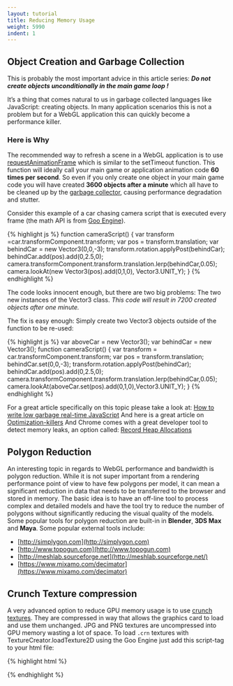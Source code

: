 ```yaml
---
layout: tutorial
title: Reducing Memory Usage
weight: 5990
indent: 1
---
```

## Object Creation and Garbage Collection

This is probably the most important advice in this article series: **_Do not create objects unconditionally in the main game loop !_**  

It’s a thing that comes natural to us in garbage collected languages like JavaScript: creating objects. In many application scenarios this is not a problem but for a WebGL application this can quickly become a performance killer.  

### Here is Why

The recommended way to refresh a scene in a WebGL application is to use [requestAnimationFrame](https://developer.mozilla.org/en-US/docs/Web/API/window.requestAnimationFrame) which is similar to the setTimeout function. This function will ideally call your main game or application animation code **60 times per second**. So even if you only create one object in your main game code you will have created **3600 objects after a minute** which all have to be cleaned up by the [garbage collector](http://en.wikipedia.org/wiki/Garbage_collection_(computer_science)), causing performance degradation and stutter.  

Consider this example of a car chasing camera script that is executed every frame (the math API is from [Goo Engine](http://code.gooengine.com)).

{% highlight js %}
function cameraScript() {
  var transform =car.transformComponent.transform;
  var pos = transform.translation;
  var behindCar = new Vector3(0,0,-3);
  transform.rotation.applyPost(behindCar);
  behindCar.add(pos).add(0,2.5,0);
  camera.transformComponent.transform.translation.lerp(behindCar,0.05);
  camera.lookAt(new Vector3(pos).add(0,1,0), Vector3.UNIT_Y);
}
{% endhighlight %}

The code looks innocent enough, but there are two big problems: The two new instances of the Vector3 class. *This code will result in 7200 created objects after one minute.*

The fix is easy enough: Simply create two Vector3 objects outside of the function to be re-used:

{% highlight js %}
var aboveCar = new Vector3();
var behindCar = new Vector3();
function cameraScript() {
  var transform = car.transformComponent.transform;
  var pos = transform.translation;
  behindCar.set(0,0,-3);
  transform.rotation.applyPost(behindCar);
  behindCar.add(pos).add(0,2.5,0);
  camera.transformComponent.transform.translation.lerp(behindCar,0.05);
  camera.lookAt(aboveCar.set(pos).add(0,1,0),Vector3.UNIT_Y);
}
{% endhighlight %}

For a great article specifically on this topic please take a look at: [How to write low garbage real-time JavaScript](https://www.scirra.com/blog/76/how-to-write-low-garbage-real-time-javascript) And here is a great article on [Optimization-killers](https://github.com/petkaantonov/bluebird/wiki/Optimization-killers) And Chrome comes with a great developer tool to detect memory leaks, an option called: [Record Heap Allocations](https://developer.chrome.com/devtools/docs/javascript-memory-profiling)

## Polygon Reduction

An interesting topic in regards to WebGL performance and bandwidth is polygon reduction. While it is not super important from a rendering performance point of view to have few polygons per model, it can mean a significant reduction in data that needs to be transferred to the browser and stored in memory. The basic idea is to have an off-line tool to process complex and detailed models and have the tool try to reduce the number of polygons without significantly reducing the visual quality of the models. Some popular tools for polygon reduction are built-in in **Blender**, **3DS Max** and **Maya**. Some popular external tools include:

* [http://simplygon.com](http://simplygon.com)
* [http://www.topogun.com](http://www.topogun.com)
* [http://meshlab.sourceforge.net](http://meshlab.sourceforge.net/)
* [https://www.mixamo.com/decimator](https://www.mixamo.com/decimator)

## Crunch Texture compression

A very advanced option to reduce GPU memory usage is to use [crunch textures](http://code.google.com/p/crunch/). They are compressed in way that allows the graphics card to load and use them unchanged. JPG and PNG textures are uncompressed into GPU memory wasting a lot of space. To load `.crn` textures with TextureCreator.loadTexture2D using the Goo Engine just add this script-tag to your html file:

{% highlight html %}
<script src="//code.gooengine.com/latest/lib/crunch/crunch.js"></script>
{% endhighlight %}

